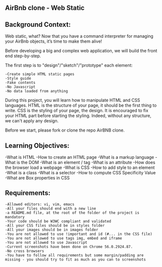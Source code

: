 ## AirBnb clone - Web Static

## Background Context:

Web static, what?
Now that you have a command interpreter for managing your AirBnb objects, it’s time to make them alive!

Before developing a big and complex web application, we will build the front end step-by-step.

The first step is to "design"/"sketch"/"prototype" each element:

    -Create simple HTML static pages
    -Style guide
    -Fake contents
    -No Javascript
    -No data loaded from anything

During this project, you will learn how to manipulate HTML and CSS languages. HTML is the structure of your page, it should be the first thing to write. CSS is the styling of your page, the design. It is encouraged to fix your HTML part before starting the styling. Indeed, without any structure, we can't apply any design.

Before we start, please fork or clone the repo AirBNB clone.

## Learning Objectives:

-What is HTML
-How to create an HTML page
-What is a markup language
-What is the DOM
-What is an element / tag
-What is an attribute
-How does the browser load a webpage
-What is CSS
-How to add style to an element
-What is a class
-What is a selector
-How to compute CSS Specificity Value
-What are Box properties in CSS

## Requirements:

    -Allowed editors: vi, vim, emacs
    -All your files should end with a new line
    -a README.md file, at the root of the folder of the project is mandatory
    -Your code should be W3WC compliant and validated
    -All your CSS files should be in styles folder
    -All your images should be in images folder
    -You are not allowed to use !important and id (#... in the CSS file)
    -You are not allowed to use tags img, embed and iframe
    -You are not allowed to use Javascript
    -Current screenshots have been done on Chrome 56.0.2924.87.
    -No cross browsers
    -You have to follow all requirements but some margin/padding are missing - you should try to fit as much as you can to screenshots
